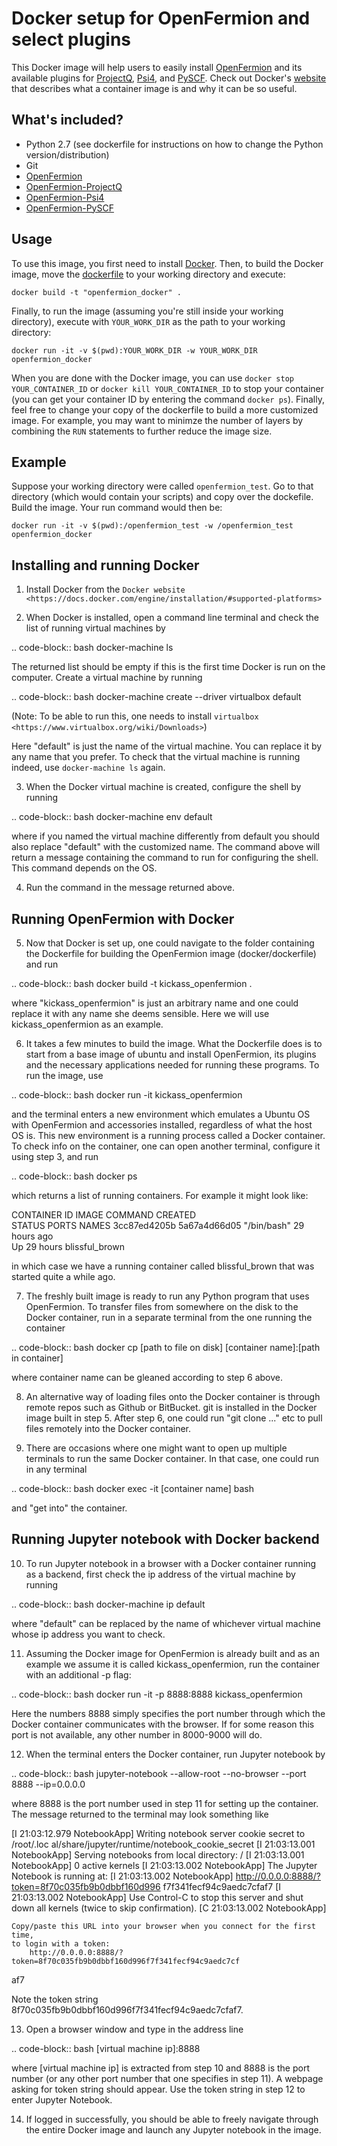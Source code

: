 # Docker setup for OpenFermion and select plugins

This Docker image will help users to easily install [OpenFermion](https://github.com/quantumlib/OpenFermion) and its available plugins for [ProjectQ](https://github.com/ProjectQ-Framework/ProjectQ), [Psi4](https://github.com/quantumlib/OpenFermion-Psi4), and [PySCF](https://github.com/quantumlib/OpenFermion-PySCF). Check out Docker's [website](https://www.docker.com/what-container) that describes what a container image is and why it can be so useful.


## What's included?

- Python 2.7 (see dockerfile for instructions on how to change the Python version/distribution)
- Git
- [OpenFermion](https://github.com/quantumlib/OpenFermion)
- [OpenFermion-ProjectQ](https://github.com/quantumlib/OpenFermion-ProjectQ)
- [OpenFermion-Psi4](https://github.com/quantumlib/OpenFermion-Psi4)
- [OpenFermion-PySCF](https://github.com/quantumlib/OpenFermion-PySCF)


## Usage

To use this image, you first need to install [Docker](https://www.docker.com/).
Then, to build the Docker image, move the
[dockerfile](https://github.com/quantumlib/OpenFermion/blob/master/docker/dockerfile)
to your working directory and execute:

```
docker build -t "openfermion_docker" .
```

Finally, to run the image (assuming you're still inside your working directory), execute with `YOUR_WORK_DIR` as the path to your working directory:

```
docker run -it -v $(pwd):YOUR_WORK_DIR -w YOUR_WORK_DIR openfermion_docker
```

When you are done with the Docker image, you can use `docker stop
YOUR_CONTAINER_ID` or `docker kill YOUR_CONTAINER_ID` to stop your container
(you can get your container ID by entering the command `docker ps`). Finally,
feel free to change your copy of the dockerfile to build a more customized
image. For example, you may want to minimze the number of layers by combining the `RUN` statements to further reduce the image size.


## Example

Suppose your working directory were called `openfermion_test`. Go to that
directory (which would contain your scripts) and copy over the dockefile. Build the image. Your run command would then be:

```
docker run -it -v $(pwd):/openfermion_test -w /openfermion_test openfermion_docker
```


Installing and running Docker
-----------------------------

1. Install Docker from the `Docker website <https://docs.docker.com/engine/installation/#supported-platforms>`

2. When Docker is installed, open a command line terminal and check the list of
running virtual machines by

.. code-block:: bash
	docker-machine ls

The returned list should be empty if this is the first time Docker is run on
the computer. Create a virtual machine by running

.. code-block:: bash
	docker-machine create --driver virtualbox default

(Note: To be able to run this, one needs to install `virtualbox <https://www.virtualbox.org/wiki/Downloads>`)

Here "default" is just the name of the virtual machine. You can replace it by
any name that you prefer. To check that the virtual machine is running indeed,
use `docker-machine ls` again.

3. When the Docker virtual machine is created, configure the shell by running

.. code-block:: bash
	docker-machine env default

where if you named the virtual machine differently from default you should also
replace "default" with the customized name. The command above will return a
message containing the command to run for configuring the shell. This command
depends on the OS.

4. Run the command in the message returned above.


Running OpenFermion with Docker
-------------------------------

5. Now that Docker is set up, one could navigate to the folder containing the
Dockerfile for building the OpenFermion image (docker/dockerfile) and run

.. code-block:: bash
	docker build -t kickass_openfermion .

where "kickass_openfermion" is just an arbitrary name and one could replace it
with any name she deems sensible. Here we will use kickass_openfermion as an
example.

6. It takes a few minutes to build the image. What the Dockerfile does is to
start from a base image of ubuntu and install OpenFermion, its plugins and the
necessary applications needed for running these programs. To run the image, use

.. code-block:: bash
	docker run -it kickass_openfermion

and the terminal enters a new environment which emulates a Ubuntu OS with
OpenFermion and accessories installed, regardless of what the host OS is. This
new environment is a running process called a Docker container. To check info
on the container, one can open another terminal, configure it using step 3, and
run

.. code-block:: bash
	docker ps

which returns a list of running containers. For example it might look like:

CONTAINER ID        IMAGE               COMMAND             CREATED             
STATUS              PORTS               NAMES
3cc87ed4205b        5a67a4d66d05        "/bin/bash"         29 hours ago        
Up 29 hours                             blissful_brown

in which case we have a running container called blissful_brown that was
started quite a while ago.

7. The freshly built image is ready to run any Python program that uses
OpenFermion. To transfer files from somewhere on the disk to the Docker
container, run in a separate terminal from the one running the container

.. code-block:: bash
	docker cp [path to file on disk] [container name]:[path in container]

where container name can be gleaned according to step 6 above.

8. An alternative way of loading files onto the Docker container is through
remote repos such as Github or BitBucket. git is installed in the Docker image
built in step 5. After step 6, one could run "git clone ..." etc to pull files
remotely into the Docker container.

9. There are occasions where one might want to open up multiple terminals to
run the same Docker container. In that case, one could run in any terminal

.. code-block:: bash
	docker exec -it [container name] bash

and "get into" the container.

Running Jupyter notebook with Docker backend
--------------------------------------------

10. To run Jupyter notebook in a browser with a Docker container running as a 
backend, first check the ip address of the virtual machine by running

.. code-block:: bash
	docker-machine ip default

where "default" can be replaced by the name of whichever virtual machine whose
ip address you want to check.

11. Assuming the Docker image for OpenFermion is already built and as an 
example we assume it is called kickass_openfermion, run the container with an
additional -p flag:

.. code-block:: bash
	docker run -it -p 8888:8888 kickass_openfermion

Here the numbers 8888 simply specifies the port number through which the Docker
container communicates with the browser. If for some reason this port is not
available, any other number in 8000-9000 will do.

12. When the terminal enters the Docker container, run Jupyter notebook by

.. code-block:: bash
	jupyter-notebook --allow-root --no-browser --port 8888 --ip=0.0.0.0

where 8888 is the port number used in step 11 for setting up the container.
The message returned to the terminal may look something like

[I 21:03:12.979 NotebookApp] Writing notebook server cookie secret to /root/.loc
al/share/jupyter/runtime/notebook_cookie_secret
[I 21:03:13.001 NotebookApp] Serving notebooks from local directory: /
[I 21:03:13.001 NotebookApp] 0 active kernels
[I 21:03:13.002 NotebookApp] The Jupyter Notebook is running at:
[I 21:03:13.002 NotebookApp] http://0.0.0.0:8888/?token=8f70c035fb9b0dbbf160d996
f7f341fecf94c9aedc7cfaf7
[I 21:03:13.002 NotebookApp] Use Control-C to stop this server and shut down all
 kernels (twice to skip confirmation).
[C 21:03:13.002 NotebookApp] 
    
    Copy/paste this URL into your browser when you connect for the first time,
    to login with a token:
        http://0.0.0.0:8888/?token=8f70c035fb9b0dbbf160d996f7f341fecf94c9aedc7cf
af7

Note the token string 8f70c035fb9b0dbbf160d996f7f341fecf94c9aedc7cfaf7.

13. Open a browser window and type in the address line

.. code-block:: bash
	[virtual machine ip]:8888

where [virtual machine ip] is extracted from step 10 and 8888 is the port 
number (or any other port number that one specifies in step 11). A webpage
asking for token string should appear. Use the token string in step 12 to
enter Jupyter Notebook.

14. If logged in successfully, you should be able to freely navigate through
the entire Docker image and launch any Jupyter notebook in the image.
